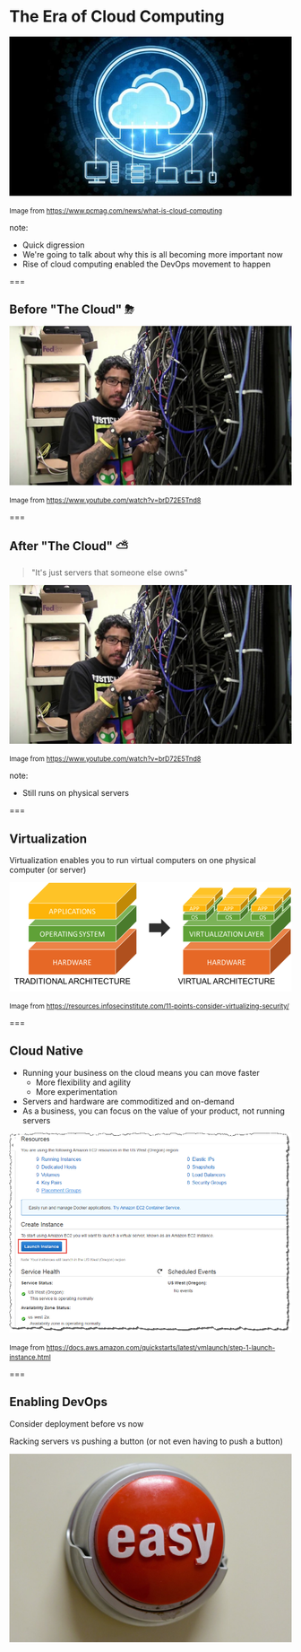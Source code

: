 # The Era of Cloud Computing

<img src="dist/img/cloud-computing.jpg" alt="Cloud computing graphic" class="noborder"/>

<small>Image from https://www.pcmag.com/news/what-is-cloud-computing</small>

note:
- Quick digression
- We're going to talk about why this is all becoming more important now
- Rise of cloud computing enabled the DevOps movement to happen

===

## Before "The Cloud" ⛈

<img src="dist/img/racking-servers.jpg" alt="Person doing the networking for servers" class="noborder"/>

<small>Image from https://www.youtube.com/watch?v=brD72E5Tnd8</small>

===

## After "The Cloud" ⛅️

> "It's just servers that someone else owns"

<img src="dist/img/racking-servers.jpg" alt="Person doing the networking for servers" class="noborder"/>

<small>Image from https://www.youtube.com/watch?v=brD72E5Tnd8</small>

note:
- Still runs on physical servers

===

## Virtualization

Virtualization enables you to run virtual computers on one physical computer (or server)

<img src="dist/img/virtualization.png" alt="Effects of virtualization" class="noborder"/>

<small>Image from https://resources.infosecinstitute.com/11-points-consider-virtualizing-security/</small>

===

## Cloud Native

- Running your business on the cloud means you can move faster
    - More flexibility and agility
    - More experimentation
- Servers and hardware are commoditized and on-demand
- As a business, you can focus on the value of your product, not running servers

<img src="dist/img/ec2-launch.png" alt="Launch an EC2 instance" class="noborder"/>

<small>Image from https://docs.aws.amazon.com/quickstarts/latest/vmlaunch/step-1-launch-instance.html</small>

===

## Enabling DevOps

Consider deployment before vs now

Racking servers vs pushing a button (or not even having to push a button)

<img src="dist/img/easy-button.jpg" alt="Staples Easy button" class="noborder"/>
